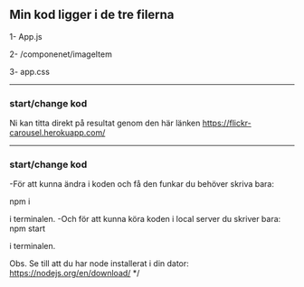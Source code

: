 

## Min kod ligger i de tre filerna 

1- App.js

2- /componenet/imageItem

3- app.css

---------------------------
###  start/change kod

Ni kan titta direkt på resultat genom den här länken
https://flickr-carousel.herokuapp.com/

---------------------------

###  start/change kod

-För att kunna ändra i koden och få den funkar du behöver skriva bara:

npm i

i terminalen.
-Och för att kunna köra koden i local server du skriver bara: 
npm start 

i terminalen.

Obs. Se till att du har node installerat i din dator: 
https://nodejs.org/en/download/
 */